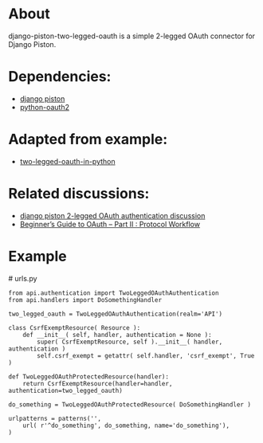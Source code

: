 # About

django-piston-two-legged-oauth is a simple 2-legged OAuth connector for Django Piston.


# Dependencies: 
* [django piston](https://bitbucket.org/jespern/django-piston)
* [python-oauth2](https://github.com/simplegeo/python-oauth2)


# Adapted from example:  
* [two-legged-oauth-in-python](http://philipsoutham.com/post/2172924723/two-legged-oauth-in-python)


# Related discussions:
* [django piston 2-legged OAuth authentication discussion](http://groups.google.com/group/django-piston/browse_thread/thread/7e6cff72a75013ce)
* [Beginner’s Guide to OAuth – Part II : Protocol Workflow](http://hueniverse.com/2007/10/beginners-guide-to-oauth-part-ii-protocol-workflow/)

# Example

\# urls.py

    from api.authentication import TwoLeggedOAuthAuthentication
    from api.handlers import DoSomethingHandler

    two_legged_oauth = TwoLeggedOAuthAuthentication(realm='API')

    class CsrfExemptResource( Resource ):
        def __init__( self, handler, authentication = None ):
            super( CsrfExemptResource, self ).__init__( handler, authentication )
            self.csrf_exempt = getattr( self.handler, 'csrf_exempt', True )

    def TwoLeggedOAuthProtectedResource(handler):
        return CsrfExemptResource(handler=handler, authentication=two_legged_oauth)

    do_something = TwoLeggedOAuthProtectedResource( DoSomethingHandler )

    urlpatterns = patterns('',
        url( r'^do_something', do_something, name='do_something'),
    )

